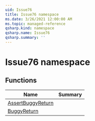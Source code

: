 ```yaml
---
uid: Issue76
title: Issue76 namespace
ms.date: 3/26/2021 12:00:00 AM
ms.topic: managed-reference
qsharp.kind: namespace
qsharp.name: Issue76
qsharp.summary: ''
---
```


# Issue76 namespace




<!-- summaries -->


## Functions

| Name | Summary |
|------|---------|
|[AssertBuggyReturn](xref:Issue76.AssertBuggyReturn) | |
|[BuggyReturn](xref:Issue76.BuggyReturn) | |

<!-- /summaries -->
